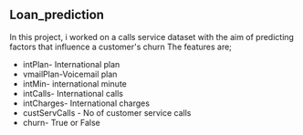 ## Loan_prediction
In this project, i worked on a calls service dataset with the aim of predicting factors that influence a customer's churn 
The features are; 
* intPlan- International plan 
* vmailPlan-Voicemail plan
* intMin- international minute
* intCalls- International calls
* intCharges- International charges
* custServCalls - No of customer service calls
* churn- True or False
